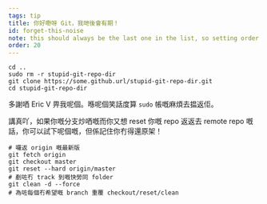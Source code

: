 ```yaml
---
tags: tip
title: 你好嘢呀 Git，我哋後會有期！
id: forget-this-noise
note: this should always be the last one in the list, so setting order to 20 so I don't have to re-name/re-order it
order: 20
---
```


```git
cd ..
sudo rm -r stupid-git-repo-dir
git clone https://some.github.url/stupid-git-repo-dir.git
cd stupid-git-repo-dir
```

多謝哂 Eric V 畀我呢個。喺呢個笑話度算 `sudo` 帳嘅麻煩去揾返佢。


講真吖，如果你嘅分支炒哂嘅而你又想 reset 你嘅 repo 返返去 remote repo 嘅話，你可以試下呢個嘅，但係記住你冇得還原架！

```git
# 囉返 origin 嘅最新版
git fetch origin
git checkout master
git reset --hard origin/master
# 剷咗冇 track 到嘅快勞同 folder
git clean -d --force
# 為咗每個冇希望嘅 branch 重覆 checkout/reset/clean
```
